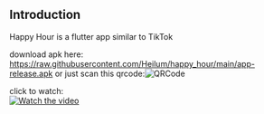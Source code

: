 ## Introduction
Happy Hour is a flutter app similar to TikTok

download apk here: https://raw.githubusercontent.com/Heilum/happy_hour/main/app-release.apk or just scan this qrcode:![QRCode](![ScreenShot](https://raw.githubusercontent.com/Heilum/happy_hour/main/qrcode2.png))

click to watch:<br/>
[![Watch the video](https://img.youtube.com/vi/lb78_Pi-IH0/hqdefault.jpg)](https://youtu.be/lb78_Pi-IH0)



